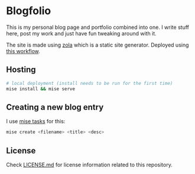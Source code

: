 # Blogfolio

This is my personal blog page and portfolio combined into one. I write stuff here, post my work and just have fun tweaking around with it.

The site is made using [zola](https://www.getzola.org) which is a static site generator. Deployed using [this workflow](./.github/workflows/deploy.yml).

## Hosting

```bash
# local deployment (install needs to be run for the first time)
mise install && mise serve
```

## Creating a new blog entry

I use [mise tasks](./mise.toml) for this:

```bash
mise create <filename> <title> <desc>
```

## License

Check [LICENSE.md](./LICENSE.md) for license information related to this repository.
